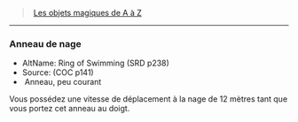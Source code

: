 ﻿---
!MagicItem
Type: Anneau
Rarity: peu courant
Id: magicitems_az_hd.md#anneau-de-nage
ParentLink: magicitems_az_hd.md#les-objets-magiques-de-a-à-z
Name: Anneau de nage
ParentName: Les objets magiques de A à Z
NameLevel: 3
AltName: Ring of Swimming (SRD p238)
Source: (COC p141)
---
> [Les objets magiques de A à Z](hd_magicitems_az_les_objets_magiques_de_a_a_z.md)

---

### Anneau de nage

- AltName: Ring of Swimming (SRD p238)
- Source: (COC p141)
-  Anneau, peu courant

Vous possédez une vitesse de déplacement à la nage de 12 mètres tant que vous portez cet anneau au doigt.

